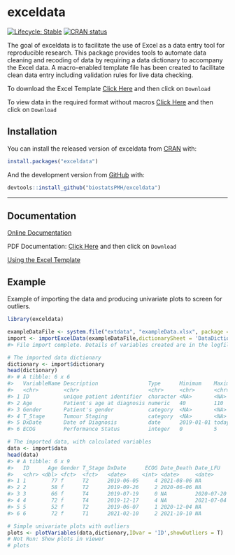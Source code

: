 
<!-- README.md is generated from README.Rmd. Please edit that file -->

# exceldata

<!-- badges: start -->

[![Lifecycle:
Stable](https://img.shields.io/badge/lifecycle-stable-green.svg)](https://lifecycle.r-lib.org/articles/stages.html#stable)
[![CRAN
status](https://www.r-pkg.org/badges/version/exceldata)](https://CRAN.R-project.org/package=exceldata)
<!-- badges: end -->

The goal of exceldata is to facilitate the use of Excel as a data entry
tool for reproducible research. This package provides tools to automate
data cleaning and recoding of data by requiring a data dictionary to
accompany the Excel data. A macro-enabled template file has been created
to facilitate clean data entry including validation rules for live data
checking.

To download the Excel Template [Click
Here](https://github.com/biostatsPMH/exceldata/blob/main/images/DataDictionary0.9.1.xlsm)
and then click on `Download`

To view data in the required format without macros [Click
Here](https://github.com/biostatsPMH/exceldata/blob/main/inst/extdata/exampleData.xlsx)
and then click on `Download`

## Installation

You can install the released version of exceldata from
[CRAN](https://CRAN.R-project.org) with:

``` r
install.packages("exceldata")
```

And the development version from [GitHub](https://github.com/) with:

``` r
devtools::install_github("biostatsPMH/exceldata")
```

------------------------------------------------------------------------

## Documentation

[Online Documentation](https://biostatspmh.github.io/exceldata/)

PDF Documentation: [Click
Here](https://github.com/biostatsPMH/exceldata/blob/main/docs/ExcelDictionaryUserManual.pdf)
and then click on `Download`
<!-- Note - this is created in a separate directory - Teaching/excelData Instructions -->

[Using the Excel
Template](https://biostatspmh.github.io/exceldata/data-dictionary-1.html)

## Example

Example of importing the data and producing univariate plots to screen
for outliers.

``` r
library(exceldata)

exampleDataFile <- system.file("extdata", "exampleData.xlsx", package = "exceldata")
import <- importExcelData(exampleDataFile,dictionarySheet = 'DataDictionary',dataSheet = 'DataEntry')
#> File import complete. Details of variables created are in the logfile:  exampleData10Jan22.log

# The imported data dictionary 
dictionary <- import$dictionary
head(dictionary)
#> # A tibble: 6 x 6
#>   VariableName Description                Type      Minimum    Maximum Levels   
#>   <chr>        <chr>                      <chr>     <chr>      <chr>   <chr>    
#> 1 ID           unique patient identifier  character <NA>       <NA>    <NA>     
#> 2 Age          Patient's age at diagnosis numeric   40         110     <NA>     
#> 3 Gender       Patient's gender           category  <NA>       <NA>    m=Male,f~
#> 4 T_Stage      Tumour Staging             category  <NA>       <NA>    T0,T1,T2~
#> 5 DxDate       Date of Diagnosis          date      2019-01-01 today   <NA>     
#> 6 ECOG         Performance Status         integer   0          5       <NA>

# The imported data, with calculated variables
data <- import$data
head(data)
#> # A tibble: 6 x 9
#>   ID      Age Gender T_Stage DxDate      ECOG Date_Death Date_LFU   T0_Stg
#>   <chr> <dbl> <fct>  <fct>   <date>     <int> <date>     <date>     <fct> 
#> 1 1        77 f      T2      2019-06-05     4 2021-08-06 NA         T1up  
#> 2 2        58 f      T2      2019-09-26     2 2020-06-06 NA         T1up  
#> 3 3        66 f      T4      2019-07-19     0 NA         2020-07-20 T1up  
#> 4 4        72 f      T4      2019-12-17     4 NA         2021-07-04 T1up  
#> 5 5        52 f      T2      2019-06-07     1 2020-12-04 NA         T1up  
#> 6 6        72 f      T1      2021-02-10     2 2021-10-10 NA         T1up

# Simple univariate plots with outliers 
plots <- plotVariables(data,dictionary,IDvar = 'ID',showOutliers = T)
# Not Run: Show plots in viewer
# plots
```
